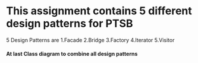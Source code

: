 # This assignment contains 5 different design patterns for PTSB

5 Design Patterns are
1.Facade
2.Bridge
3.Factory
4.Iterator
5.Visitor

#### At last Class diagram to combine all design patterns

